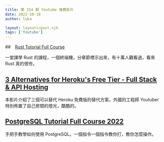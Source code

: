 ```yaml
---
title: 第 154 期 Youtube 推薦影片
date: 2022-10-18
author: luka

layout: layouts/post.njk
tags: ['Youtube']
---
```


##　[Rust Tutorial Full Course](https://www.youtube.com/watch?v=ygL_xcavzQ4)

一堂課學 Rust 的課程，一個終端機，分章節標示出來，有十萬人觀看過，看來 Rust 真的很夯。

## [3 Alternatives for Heroku's Free Tier - Full Stack & API Hosting](https://www.youtube.com/watch?v=MusIvEKjqsc)

本影片介紹了三個可以替代 Heroku 免費版的替代方案，外國的工程師 Youtuber 特別佈置了自己房間的燈光，酷酷的。

## [PostgreSQL Tutorial Full Course 2022 ](https://www.youtube.com/watch?v=85pG_pDkITY&t=2s)

手把手教學如何使用 PostgreSQL。一個指令一個指令教你打，教你怎麼操作。

